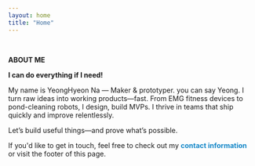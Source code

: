 ```yaml
---
layout: home
title: "Home"
---
```


<p><br></p>
<p style="line-height:1.2"><strong>ABOUT ME</strong></p>
<p> <b><span style="color: #RRGGBB;">I can do everything if I need!</span></b> </p>
<p>My name is YeongHyeon Na — Maker & prototyper. you can say Yeong. I turn raw ideas into working products—fast. From EMG fitness devices to pond-cleaning robots, I design, build MVPs. I thrive in teams that ship quickly and improve relentlessly.</p>
<p>Let’s build useful things—and prove what’s possible.</p>
<p>If you'd like to get in touch, feel free to check out my <strong><a href="https://ynghyn-na.github.io/contact" style="text-decoration-line: none"><font color="#1487C8">contact information</font></a></strong> or visit the footer of this page.</p>
